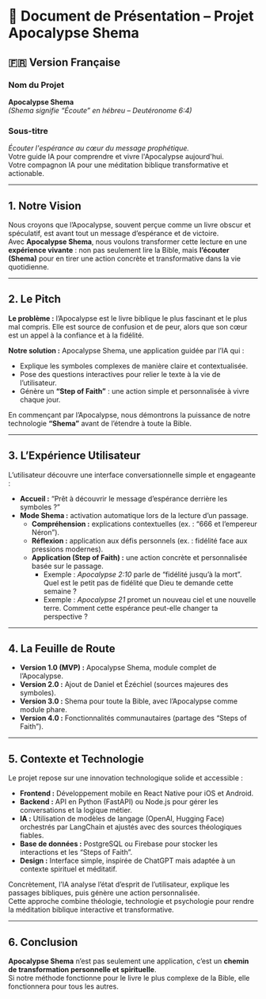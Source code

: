 # 📖 Document de Présentation – Projet Apocalypse Shema

## 🇫🇷 Version Française

### Nom du Projet
**Apocalypse Shema**  
*(Shema signifie “Écoute” en hébreu – Deutéronome 6:4)*  

### Sous-titre
*Écouter l'espérance au cœur du message prophétique.*  
Votre guide IA pour comprendre et vivre l'Apocalypse aujourd'hui.  
Votre compagnon IA pour une méditation biblique transformative et actionable.  

---

## 1. Notre Vision
Nous croyons que l’Apocalypse, souvent perçue comme un livre obscur et spéculatif, est avant tout un message d’espérance et de victoire.  
Avec **Apocalypse Shema**, nous voulons transformer cette lecture en une **expérience vivante** : non pas seulement lire la Bible, mais **l’écouter (Shema)** pour en tirer une action concrète et transformative dans la vie quotidienne.  

---

## 2. Le Pitch
**Le problème :** l’Apocalypse est le livre biblique le plus fascinant et le plus mal compris. Elle est source de confusion et de peur, alors que son cœur est un appel à la confiance et à la fidélité.  

**Notre solution :** Apocalypse Shema, une application guidée par l’IA qui :  
- Explique les symboles complexes de manière claire et contextualisée.  
- Pose des questions interactives pour relier le texte à la vie de l’utilisateur.  
- Génère un **“Step of Faith”** : une action simple et personnalisée à vivre chaque jour.  

En commençant par l’Apocalypse, nous démontrons la puissance de notre technologie **“Shema”** avant de l’étendre à toute la Bible.  

---

## 3. L’Expérience Utilisateur
L’utilisateur découvre une interface conversationnelle simple et engageante :  
- **Accueil :** “Prêt à découvrir le message d’espérance derrière les symboles ?”  
- **Mode Shema :** activation automatique lors de la lecture d’un passage.  
  - **Compréhension :** explications contextuelles (ex. : “666 et l’empereur Néron”).  
  - **Réflexion :** application aux défis personnels (ex. : fidélité face aux pressions modernes).  
  - **Application (Step of Faith) :** une action concrète et personnalisée basée sur le passage.  
    - Exemple : *Apocalypse 2:10* parle de “fidélité jusqu’à la mort”. Quel est le petit pas de fidélité que Dieu te demande cette semaine ?  
    - Exemple : *Apocalypse 21* promet un nouveau ciel et une nouvelle terre. Comment cette espérance peut-elle changer ta perspective ?  

---

## 4. La Feuille de Route
- **Version 1.0 (MVP) :** Apocalypse Shema, module complet de l’Apocalypse.  
- **Version 2.0 :** Ajout de Daniel et Ézéchiel (sources majeures des symboles).  
- **Version 3.0 :** Shema pour toute la Bible, avec l’Apocalypse comme module phare.  
- **Version 4.0 :** Fonctionnalités communautaires (partage des “Steps of Faith”).  

---

## 5. Contexte et Technologie
Le projet repose sur une innovation technologique solide et accessible :  
- **Frontend :** Développement mobile en React Native pour iOS et Android.  
- **Backend :** API en Python (FastAPI) ou Node.js pour gérer les conversations et la logique métier.  
- **IA :** Utilisation de modèles de langage (OpenAI, Hugging Face) orchestrés par LangChain et ajustés avec des sources théologiques fiables.  
- **Base de données :** PostgreSQL ou Firebase pour stocker les interactions et les “Steps of Faith”.  
- **Design :** Interface simple, inspirée de ChatGPT mais adaptée à un contexte spirituel et méditatif.  

Concrètement, l’IA analyse l’état d’esprit de l’utilisateur, explique les passages bibliques, puis génère une action personnalisée.  
Cette approche combine théologie, technologie et psychologie pour rendre la méditation biblique interactive et transformative.  

---

## 6. Conclusion
**Apocalypse Shema** n’est pas seulement une application, c’est un **chemin de transformation personnelle et spirituelle**.  
Si notre méthode fonctionne pour le livre le plus complexe de la Bible, elle fonctionnera pour tous les autres.  
